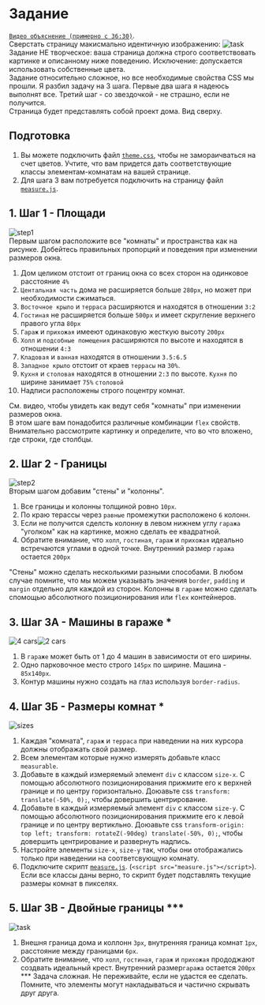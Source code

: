 # Задание
[`Видео объяснение (примерно с 36:30)`](https://zoom.us/rec/share/_ZEWiH-xwVPIctZJhZi88khk443hcgeubcAWBs_aXR_fFj4JecIY_kogzhQzy6c6.tJS0zu5HNiHoMF8H?startTime=1609765191000).   
Сверстать страницу макисмально идентичную изображению: ![task](./task.png) 
Задание НЕ творческое: ваша страница должна строго соответствовать картинке и описанному ниже поведению. Исключение: допускается использовать собственные цвета.  
Задание относительно сложное, но все необходимые свойства CSS мы прошли. Я разбил задачу на 3 шага. Первые два шага я надеюсь выполнят все. Третий шаг - со звездочкой - не страшно, если не получится.  
Страница будет представлять собой проект дома. Вид сверху.

## Подготовка
1. Вы можете подключить файл [`theme.css`](./theme.css), чтобы не замораичваться на счет цветов. Учтите, что вам придется дать соответствующие классы элементам-комнатам на вашей странице.
2. Для шага 3 вам потребуется подключить на страницу файл [`measure.js`](./measure.js).

## 1. Шаг 1 - Площади
![step1](./step1.png)  
Первым шагом расположите все "комнаты" и пространства как на рисунке. Добейтесь правильных пропорций и поведения при изменении размеров окна. 
1. Дом целиком отстоит от границ окна со всех сторон на одинковое расстояние `4%`
2. `Центальная часть` дома не расширяется больше `280px`, но может при необходимости сжиматься.
3. `Восточное крыло` и `терраса` расширяются и находятся в отношении `3:2`
4. `Гостиная` не расширяется больше `500px` и имеет скругление верхнего правого угла `80px`
5. `Гараж` и `прихожая` имееют одинаковую жесткую высоту `200px`
6. `Холл` и `подсобные помещения` расширяются по высоте и находятся в отношении `4:3`
7. `Кладовая` и `ванная` находятся в отношении `3.5:6.5`
8. `Западное крыло` отстоит от краев `террасы` на `30%`.
9. `Кухня` и `столовая` находятся в отношении `2:3` по высоте. `Кухня` по ширине занимает `75%` `столовой`
10. Надписи расположены строго поцентру комнат.  

См. видео, чтобы увидеть как ведут себя "комнаты" при изменении размеров окна.  
В этом шаге вам понадобится различные комбинации `flex` свойств. Внимательно рассмотрите картинку и определите, что во что вложено, где строки, где столбцы.

## 2. Шаг 2 - Границы
![step2](./step2.png)  
Вторым шагом добавим "стены" и "колонны".
1. Все границы и колонны толщиной ровно `10px`.
2. По краю терассы через `равные` промежутки расположено `6` колонн.
3. Если не получится сделсть колонну в левом нижнем углу `гаража` "уголком" как на картинке, можно сделать ее квадратной.
4. Обратите внимание, что `холл`, `гостиная`, `гараж` и `прихожая` идеально встречаются углами в одной точке. Внутренний размер `гаража` остается `200px`

"Стены" можно сделать несколькими разными способами. В любом случае помните, что мы можем указывать значения `border`,  `padding` и `margin` отдельно для каждой из сторон. Колонны в `гараже` можно сделать спомощью абсолютного позиционирования или `flex` контейнеров.

## 3. Шаг 3А - Машины в гараже *
![4 cars](./cars4.png)![2 cars](./cars2.png)  
1. В `гараже` может быть от 1 до 4 машин в зависимости от его ширины.
2. Одно парковочное место строго `145px` по ширине. Машина - `85x140px`.
3. Контур машины нужно создать на глаз используя `border-radius`. 

## 4. Шаг 3Б - Размеры комнат *
![sizes](./sizes.png)
1. Каждая "комната", `гараж` и `терраса` при наведении на них курсора должны отображать свой размер.
2. Всем элементам которые нужно измерять добавьте класс `measurable`.
3. Добавьте в каждый измеряемый элемент `div` с классом `size-x`. С помощью абсолютного позиционирования прижмите его к верхней границе и по центру горизонтально. Доюавьте css `transform: translate(-50%, 0);`, чтобы довершить центрирование.
4. Добавьте в каждый измеряемый элемент `div` с классом `size-y`. С помощью абсолютного позиционирования прижмите его к левой границе и по центру вертикльно. Доюавьте css `transform-origin: top left; transform: rotateZ(-90deg) translate(-50%, 0);`, чтобы довершить центрирование и развернуть надпись.
5. Настройте элементы `size-x`, `size-y` так, чтобы они отображались только при наведении на соответсвующую комнату.
6. Подключите скрипт [`measure.js`](./measure.js). (`<script src="measure.js"></script>`). Если все классы даны верно, то скрипт будет подставлять текущие размеры комнат в пикселях.

## 5. Шаг 3В - Двойные границы ***
![task](./task.png) 
1. Внешня граница дома и коллонн `3px`, внутренняя граница комнат `1px`, расстояние между границами `6px`. 
2. Обратите внимание, что `холл`, `гостиная`, `гараж` и `прихожая` прододжают создвать идеальный крест. Внутренний размер`гаража` остается `200px`
*** Задача сложная. Не переживайте, если не удастся ее сделать. Помните, что элементы могут накладываться и частично скрывать друг друга.